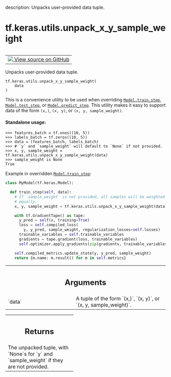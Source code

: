 description: Unpacks user-provided data tuple.

<div itemscope itemtype="http://developers.google.com/ReferenceObject">
<meta itemprop="name" content="tf.keras.utils.unpack_x_y_sample_weight" />
<meta itemprop="path" content="Stable" />
</div>

# tf.keras.utils.unpack_x_y_sample_weight

<!-- Insert buttons and diff -->

<table class="tfo-notebook-buttons tfo-api nocontent" align="left">
<td>
  <a target="_blank" href="https://github.com/tensorflow/tensorflow/blob/r2.4/tensorflow/python/keras/engine/data_adapter.py#L1395-L1454">
    <img src="https://www.tensorflow.org/images/GitHub-Mark-32px.png" />
    View source on GitHub
  </a>
</td>
</table>



Unpacks user-provided data tuple.

<pre class="devsite-click-to-copy prettyprint lang-py tfo-signature-link">
<code>tf.keras.utils.unpack_x_y_sample_weight(
    data
)
</code></pre>



<!-- Placeholder for "Used in" -->

This is a convenience utility to be used when overriding
<a href="../../../tf/keras/Model.md#train_step"><code>Model.train_step</code></a>, <a href="../../../tf/keras/Model.md#test_step"><code>Model.test_step</code></a>, or <a href="../../../tf/keras/Model.md#predict_step"><code>Model.predict_step</code></a>.
This utility makes it easy to support data of the form `(x,)`,
`(x, y)`, or `(x, y, sample_weight)`.

#### Standalone usage:



```
>>> features_batch = tf.ones((10, 5))
>>> labels_batch = tf.zeros((10, 5))
>>> data = (features_batch, labels_batch)
>>> # `y` and `sample_weight` will default to `None` if not provided.
>>> x, y, sample_weight = tf.keras.utils.unpack_x_y_sample_weight(data)
>>> sample_weight is None
True
```

Example in overridden <a href="../../../tf/keras/Model.md#train_step"><code>Model.train_step</code></a>:

```python
class MyModel(tf.keras.Model):

  def train_step(self, data):
    # If `sample_weight` is not provided, all samples will be weighted
    # equally.
    x, y, sample_weight = tf.keras.utils.unpack_x_y_sample_weight(data)

    with tf.GradientTape() as tape:
      y_pred = self(x, training=True)
      loss = self.compiled_loss(
        y, y_pred, sample_weight, regularization_losses=self.losses)
      trainable_variables = self.trainable_variables
      gradients = tape.gradient(loss, trainable_variables)
      self.optimizer.apply_gradients(zip(gradients, trainable_variables))

    self.compiled_metrics.update_state(y, y_pred, sample_weight)
    return {m.name: m.result() for m in self.metrics}
```

<!-- Tabular view -->
 <table class="responsive fixed orange">
<colgroup><col width="214px"><col></colgroup>
<tr><th colspan="2"><h2 class="add-link">Arguments</h2></th></tr>

<tr>
<td>
`data`
</td>
<td>
A tuple of the form `(x,)`, `(x, y)`, or `(x, y, sample_weight)`.
</td>
</tr>
</table>



<!-- Tabular view -->
 <table class="responsive fixed orange">
<colgroup><col width="214px"><col></colgroup>
<tr><th colspan="2"><h2 class="add-link">Returns</h2></th></tr>
<tr class="alt">
<td colspan="2">
The unpacked tuple, with `None`s for `y` and `sample_weight` if they are not
provided.
</td>
</tr>

</table>

